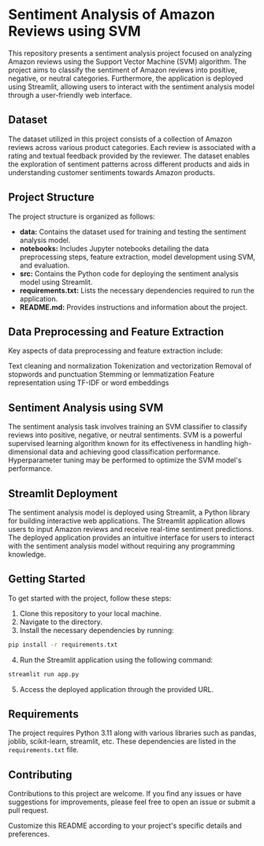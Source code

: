 # Sentiment Analysis of Amazon Reviews using SVM

This repository presents a sentiment analysis project focused on analyzing Amazon reviews using the Support Vector Machine (SVM) algorithm. The project aims to classify the sentiment of Amazon reviews into positive, negative, or neutral categories. Furthermore, the application is deployed using Streamlit, allowing users to interact with the sentiment analysis model through a user-friendly web interface.

## Dataset

The dataset utilized in this project consists of a collection of Amazon reviews across various product categories. Each review is associated with a rating and textual feedback provided by the reviewer. The dataset enables the exploration of sentiment patterns across different products and aids in understanding customer sentiments towards Amazon products.

## Project Structure

The project structure is organized as follows:

- **data:** Contains the dataset used for training and testing the sentiment analysis model.
- **notebooks:** Includes Jupyter notebooks detailing the data preprocessing steps, feature extraction, model development using SVM, and evaluation.
- **src:** Contains the Python code for deploying the sentiment analysis model using Streamlit.
- **requirements.txt:** Lists the necessary dependencies required to run the application.
- **README.md:** Provides instructions and information about the project.

## Data Preprocessing and Feature Extraction

Key aspects of data preprocessing and feature extraction include:

Text cleaning and normalization
Tokenization and vectorization
Removal of stopwords and punctuation
Stemming or lemmatization
Feature representation using TF-IDF or word embeddings

## Sentiment Analysis using SVM

The sentiment analysis task involves training an SVM classifier to classify reviews into positive, negative, or neutral sentiments. SVM is a powerful supervised learning algorithm known for its effectiveness in handling high-dimensional data and achieving good classification performance. Hyperparameter tuning may be performed to optimize the SVM model's performance.

## Streamlit Deployment

The sentiment analysis model is deployed using Streamlit, a Python library for building interactive web applications. The Streamlit application allows users to input Amazon reviews and receive real-time sentiment predictions. The deployed application provides an intuitive interface for users to interact with the sentiment analysis model without requiring any programming knowledge.

## Getting Started

To get started with the project, follow these steps:

1. Clone this repository to your local machine.
2. Navigate to the directory.
3. Install the necessary dependencies by running:

```bash
pip install -r requirements.txt
```

4. Run the Streamlit application using the following command:

```bash
streamlit run app.py
```

5. Access the deployed application through the provided URL.

## Requirements

The project requires Python 3.11 along with various libraries such as pandas, joblib, scikit-learn, streamlit, etc. These dependencies are listed in the `requirements.txt` file.

## Contributing

Contributions to this project are welcome. If you find any issues or have suggestions for improvements, please feel free to open an issue or submit a pull request.



Customize this README according to your project's specific details and preferences.
